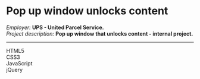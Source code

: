 # Pop up window unlocks content

<i>Employer:</i> <b>UPS - United Parcel Service.</b><br>
<i>Project description:</i> <b>Pop up window that unlocks content - internal project.</b><br>
<hr>
HTML5<br>
CSS3<br>
JavaScript<br>
jQuery<br>
